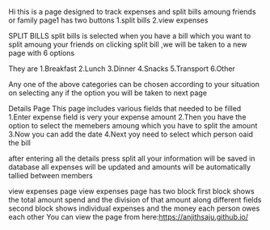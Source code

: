 Hi this is a page designed to track expenses and split bills
amoung friends or family 
page1 has two buttons
1.split bills
2.view expenses

SPLIT BILLS
split bills is selected when you have a bill which you want to split amoung your friends 
on clicking split bill ,we will be taken to a new page with 6 options

They are
1.Breakfast
2.Lunch
3.Dinner
4.Snacks
5.Transport
6.Other

Any one of the above categories can be chosen according to your situation 
on selecting any if the option you will be taken to next page 


Details Page
This page includes various fields that needed to be filled
1.Enter expense field is very your expense amount
2.Then you have the option to select the memebers amoung which you have to split the amount
3.Now you can add the date
4.Next yoy need to select which person oaid the bill 

after entering all the details 
press split
all your information will be saved in database 
all expenses will be updated and amounts will be automatically tallied between members


view expenses page
view expenses page has two block 
first  block shows the total amount spend and the division of that amount along different fields 
second block shows individual expenses and the money each person owes each other
You can view the page from here:https://anjithsaju.github.io/
